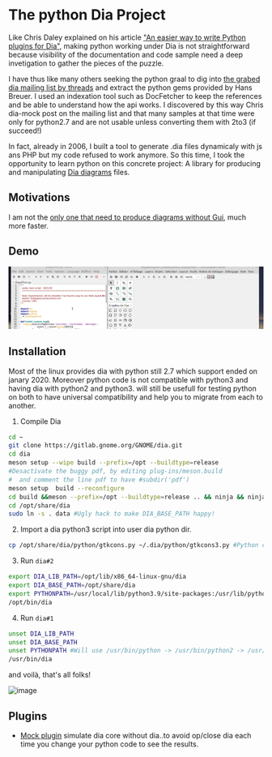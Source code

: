# The python Dia Project

Like Chris Daley explained on his article ["An easier way to write Python plugins for Dia"](https://chrisdaley.biz/easy-python-for-dia.html), making python working under Dia is not straightforward because visibility of the documentation and code sample need a deep invetigation to gather the pieces of the puzzle. 

I have thus like many others seeking the python graal to dig into [the grabed dia mailing list by threads](http://sosie.sos-productions.com/python/dia/mail.gnome.org.zip) and extract the python gems provided by Hans Breuer. I used an indexation tool such as DocFetcher to keep the references and be able  to understand how the api works. I discovered by this way Chris dia-mock post on the mailing list and that many samples at that time were only for python2.7 and are not usable unless converting them with 2to3 (if succeed!)

In fact, already in 2006, I built a tool to generate .dia files dynamicaly with js ans PHP but my code refused to work anymore. So this time, I took the opportunity to learn python on this concrete project: A library for producing and manipulating [Dia diagrams](http://dia-installer.de/) files.

## Motivations

I am not the [only one that need to produce diagrams without Gui](https://gitlab.gnome.org/GNOME/dia/-/issues/492), much more faster.

## Demo

![Demo live](https://raw.githubusercontent.com/sosie-js/python-dia/main/pythondia_demo.gif)


## Installation 

Most of the linux provides dia with python still 2.7 which support ended on janary 2020. 
Moreover python code is not compatible with python3 and having dia with python2 and python3. 
will still be usefull for testing python on both to have universal compatibility
and help you to migrate from each to another.

1) Compile Dia
```sh
cd ~
git clone https://gitlab.gnome.org/GNOME/dia.git
cd dia
meson setup --wipe build --prefix=/opt --buildtype=release 
#Desactivate the buggy pdf, by editing plug-ins/meson.build 
#  and comment the line pdf to have #subdir('pdf')
meson setup  build --reconfigure 
cd build &&meson --prefix=/opt --buildtype=release .. && ninja && ninja install
cd /opt/share/dia
sudo ln -s . data #Ugly hack to make DIA_BASE_PATH happy!
```

2) Import a dia python3 script into user dia python dir. 
```sh
cp /opt/share/dia/python/gtkcons.py ~/.dia/python/gtkcons3.py #Python console serves as test
```

3) Run `dia#2`
```sh
export DIA_LIB_PATH=/opt/lib/x86_64-linux-gnu/dia
export DIA_BASE_PATH=/opt/share/dia
export PYTHONPATH=/usr/local/lib/python3.9/site-packages:/usr/lib/python3/dist-packages
/opt/bin/dia
```

4) Run  `dia#1`
```sh
unset DIA_LIB_PATH
unset DIA_BASE_PATH
unset PYTHONPATH #Will use /usr/bin/python -> /usr/bin/python2 -> /usr/bin/python2.7 MATCHING DIA BUILTIN VERSION
/usr/bin/dia
```
and voilà, that's all folks!

![image](https://gitlab.gnome.org/GNOME/dia/uploads/d20b62cb6f71d5f27fa6f6eb12dd3bd3/image.png)

## Plugins

- [Mock plugin](https://github.com/sosie-js/python-dia-mock-plugin) simulate dia core without dia..to avoid
op/close dia each time you change your python code to see the results.


